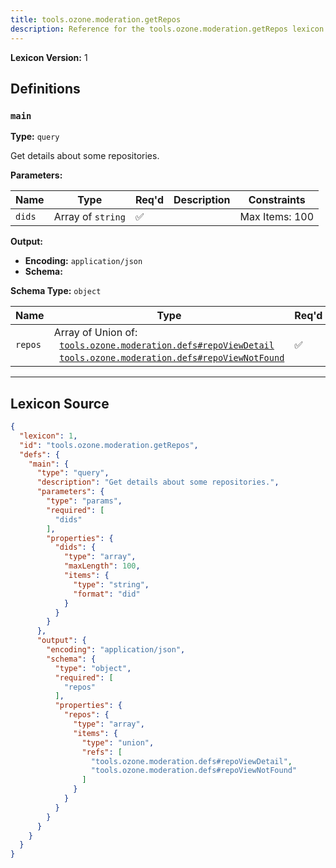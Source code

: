 ```yaml
---
title: tools.ozone.moderation.getRepos
description: Reference for the tools.ozone.moderation.getRepos lexicon
---
```

**Lexicon Version:** 1

## Definitions

<a name="main"></a>
### `main`

**Type:** `query`

Get details about some repositories.

**Parameters:**

| Name | Type | Req'd  | Description | Constraints |
|------|------|----------|-------------|-------------|
| `dids` | Array of `string` | ✅  |  | Max Items: 100 |
**Output:**

- **Encoding:** `application/json`
- **Schema:**

**Schema Type:** `object`

| Name | Type | Req'd  | Description | Constraints |
|------|------|----------|-------------|-------------|
| `repos` | Array of Union of:<br/>&nbsp;&nbsp;[`tools.ozone.moderation.defs#repoViewDetail`](/lexicons/tools/ozone/moderation/defs#repoViewDetail)<br/>&nbsp;&nbsp;[`tools.ozone.moderation.defs#repoViewNotFound`](/lexicons/tools/ozone/moderation/defs#repoViewNotFound) | ✅  |  |  |

---

## Lexicon Source
```json
{
  "lexicon": 1,
  "id": "tools.ozone.moderation.getRepos",
  "defs": {
    "main": {
      "type": "query",
      "description": "Get details about some repositories.",
      "parameters": {
        "type": "params",
        "required": [
          "dids"
        ],
        "properties": {
          "dids": {
            "type": "array",
            "maxLength": 100,
            "items": {
              "type": "string",
              "format": "did"
            }
          }
        }
      },
      "output": {
        "encoding": "application/json",
        "schema": {
          "type": "object",
          "required": [
            "repos"
          ],
          "properties": {
            "repos": {
              "type": "array",
              "items": {
                "type": "union",
                "refs": [
                  "tools.ozone.moderation.defs#repoViewDetail",
                  "tools.ozone.moderation.defs#repoViewNotFound"
                ]
              }
            }
          }
        }
      }
    }
  }
}
```
